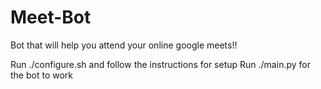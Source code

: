 # Meet-Bot

Bot that will help you attend your online google meets!!

Run ./configure.sh and follow the instructions for setup
Run ./main.py for the bot to work

